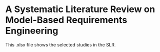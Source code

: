 # A Systematic Literature Review on Model-Based Requirements Engineering
This .xlsx file shows the selected studies in the SLR.
